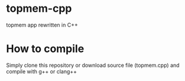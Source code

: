 # topmem-cpp
topmem app rewritten in C++

# How to compile
Simply clone this repository or download source file (topmem.cpp) and compile with g++ or clang++
